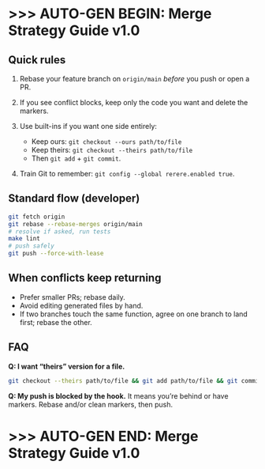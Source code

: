 # >>> AUTO-GEN BEGIN: Merge Strategy Guide v1.0

## Quick rules

1. Rebase your feature branch on `origin/main` *before* you push or open a PR.
2. If you see conflict blocks, keep only the code you want and delete the markers.
3. Use built-ins if you want one side entirely:

   * Keep ours: `git checkout --ours path/to/file`
   * Keep theirs: `git checkout --theirs path/to/file`
   * Then `git add` + `git commit`.
4. Train Git to remember: `git config --global rerere.enabled true`.

## Standard flow (developer)

```bash
git fetch origin
git rebase --rebase-merges origin/main
# resolve if asked, run tests
make lint
# push safely
git push --force-with-lease
```

## When conflicts keep returning

* Prefer smaller PRs; rebase daily.
* Avoid editing generated files by hand.
* If two branches touch the same function, agree on one branch to land first; rebase the other.

## FAQ

**Q: I want “theirs” version for a file.**

```bash
git checkout --theirs path/to/file && git add path/to/file && git commit
```

**Q: My push is blocked by the hook.** It means you’re behind or have markers. Rebase and/or clean markers, then push.

# >>> AUTO-GEN END: Merge Strategy Guide v1.0
